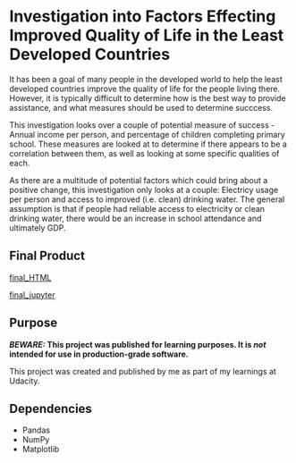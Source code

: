 # Investigation into Factors Effecting Improved Quality of Life in the Least Developed Countries

It has been a goal of many people in the developed world to help the least developed countries improve the quality of life for the people living there. However, it is typically difficult to determine how is the best way to provide assistance, and what measures should be used to determine succcess.


This investigation looks over a couple of potential measure of success - Annual income per person, and percentage of children completing primary school. These measures are looked at to determine if there appears to be a correlation between them, as well as looking at some specific qualities of each.


As there are a multitude of potential factors which could bring about a positive change, this investigation only looks at a couple: Electricy usage per person and access to improved (i.e. clean) drinking water. The general assumption is that if people had reliable access to electricity or clean drinking water, there would be an increase in school attendance and ultimately GDP.

## Final Product

[final_HTML](project_3.html)

[final_jupyter](project_3.ipynb)


## Purpose

**_BEWARE:_ This project was published for learning purposes. It is _not_ intended for use in production-grade software.**

This project was created and published by me as part of my learnings at Udacity. 

## Dependencies

- Pandas
- NumPy
- Matplotlib

